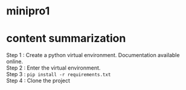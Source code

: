 # minipro1
# content summarization
Step 1 : Create a python virtual environment. Documentation available online.<br>
Step 2 : Enter the virtual environment.<br>
Step 3 : ```pip install -r requirements.txt ```<br>
Step 4 : Clone the project
